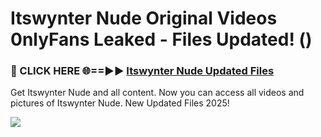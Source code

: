 # Itswynter Nude Original Videos 0nlyFans Leaked - Files Updated! ()

<h3>🔴 CLICK HERE 🌐==►► <a href="https://tinyurl.com/2p9ay9w9" rel="nofollow">Itswynter Nude Updated Files</a></h3>

Get Itswynter Nude and all content. Now you can access all videos and pictures of Itswynter Nude. New Updated Files 2025!

[![](https://i.imgur.com/KQgVmj3.gif)](https://tinyurl.com/2p9ay9w9)
